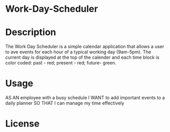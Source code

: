 # Work-Day-Scheduler
# Description
The Work Day Scheduler is a simple calendar application that allows a user to ave events for each hour of a typical working day (9am-5pm). The current day is displayed at the top of the calender and each time block is color coded: past - red; present - red; future- green.

# Usage

AS AN employee with a busy schedule
I WANT to add important events to a daily planner
SO THAT I can manage my time effectively


# License